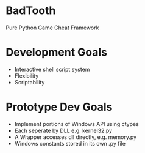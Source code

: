# BadTooth
Pure Python Game Cheat Framework

# Development Goals
- Interactive shell script system
- Flexibility
- Scriptability

# Prototype Dev Goals
- Implement portions of Windows API using ctypes
- Each seperate by DLL e.g. kernel32.py
- A Wrapper accesses dll directly, e.g. memory.py
- Windows constants stored in its own .py file
